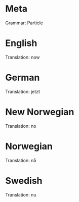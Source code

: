 Meta
====

Grammar: Particle



English
=======

Translation: now



German
======

Translation: jetzt



New Norwegian
=============

Translation: no



Norwegian
=========

Translation: nå



Swedish
=======

Translation: nu
